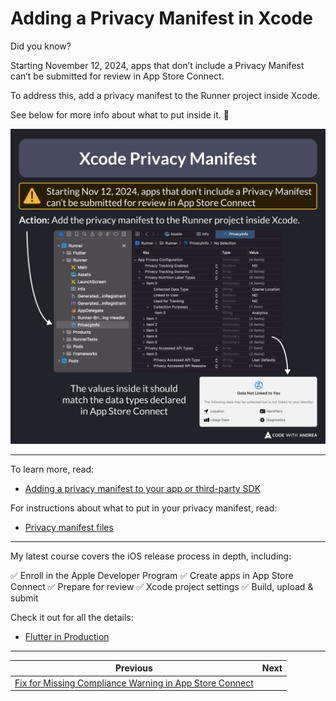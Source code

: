# Adding a Privacy Manifest in Xcode

Did you know?

Starting November 12, 2024, apps that don’t include a Privacy Manifest can’t be submitted for review in App Store Connect.

To address this, add a privacy manifest to the Runner project inside Xcode.

See below for more info about what to put inside it. 🧵

![](212.png)

<!--

Xcode Privacy Manifest

Warning: Starting Nov 12, 2024, apps that don’t include a Privacy Manifest can’t be submitted for review in App Store Connect.

Action: Add the privacy manifest to the Runner project inside Xcode.

The values inside it should match data types declared in App Store Connect.

-->

---

To learn more, read:

- [Adding a privacy manifest to your app or third-party SDK](https://developer.apple.com/documentation/bundleresources/adding-a-privacy-manifest-to-your-app-or-third-party-sdk)

For instructions about what to put in your privacy manifest, read:

- [Privacy manifest files](https://developer.apple.com/documentation/bundleresources/privacy-manifest-files)

---

My latest course covers the iOS release process in depth, including:

✅ Enroll in the Apple Developer Program
✅ Create apps in App Store Connect
✅ Prepare for review
✅ Xcode project settings
✅ Build, upload & submit

Check it out for all the details:

- [Flutter in Production](https://codewithandrea.com/courses/flutter-in-production/)

---

| Previous | Next |
| -------- | ---- |
| [Fix for Missing Compliance Warning in App Store Connect](../0211-fix-missing-compliance-warning/index.md) | |

<!-- TWITTER|https://x.com/biz84/status/1863537508899860770 -->
<!-- LINKEDIN|https://www.linkedin.com/posts/andreabizzotto_did-you-know-starting-november-12-2024-activity-7269303842813489154-k5iw -->
<!-- BLUESKY|https://bsky.app/profile/codewithandrea.com/post/3lccxnqg5zs2j -->
